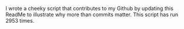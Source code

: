 I wrote a cheeky script that contributes to my Github by updating this ReadMe to illustrate why more than commits matter. This script has run 2953 times.